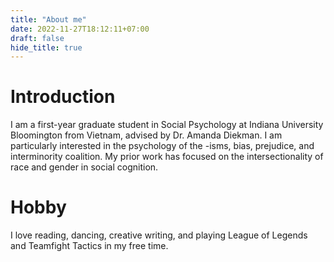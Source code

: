 ```yaml
---
title: "About me"
date: 2022-11-27T18:12:11+07:00
draft: false
hide_title: true
---
```


# Introduction
I am a first-year graduate student in Social Psychology at Indiana University Bloomington from Vietnam, advised by Dr. Amanda Diekman. I am particularly interested in the psychology of the -isms, bias, prejudice, and interminority coalition. My prior work has focused on the intersectionality of race and gender in social cognition.

# Hobby
I love reading, dancing, creative writing, and playing League of Legends and Teamfight Tactics in my free time.
